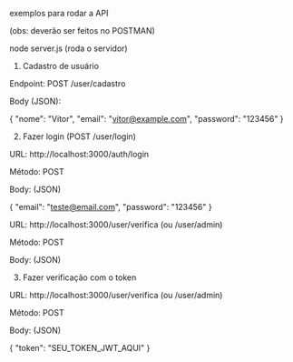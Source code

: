 exemplos para rodar a API

(obs: deverão ser feitos no POSTMAN)

node server.js (roda o servidor)

1. Cadastro de usuário

Endpoint: POST /user/cadastro

Body (JSON):

{
  "nome": "Vitor",
  "email": "vitor@example.com",
  "password": "123456"
}

2. Fazer login (POST /user/login)

URL: http://localhost:3000/auth/login

Método: POST

Body: (JSON)

{
  "email": "teste@email.com",
  "password": "123456"
}


URL: http://localhost:3000/user/verifica (ou /user/admin)

Método: POST

Body: (JSON)

3. Fazer verificação com o token

URL: http://localhost:3000/user/verifica (ou /user/admin)

Método: POST

Body: (JSON)

{
  "token": "SEU_TOKEN_JWT_AQUI"
}
